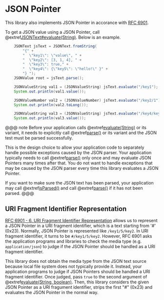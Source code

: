 # JSON Pointer

This library also implements JSON Pointer in accorance with 
[RFC 6901](https://tools.ietf.org/html/rfc6901).

To get a JSON value using a JSON Pointer, call
@extref[JSONText#evaluate(String)](javadoc:JSONText.html#evaluate(java.lang.String)).
Below is an example.

```java
    JSONText jsText = JSONText.fromString(
        "{" +
        "  \"key1\": \"value\", " +
        "  \"key2\": [3, 1, 4], " +
        "  \"key3\": true," +
        "  \"key4\": {\"key5\": \"hello!\" }" +
        "} ");
    JSONValue root = jsText.parse();

    JSONValueString val1 = (JSONValueString) jsText.evaluate("/key1");
    System.out.println(val1.value());

    JSONValueNumber val2 = (JSONValueNumber) jsText.evaluate("/key2/1");
    System.out.println(val2.toLong());

    JSONValueString val3 = (JSONValueString) jsText.evaluate("/key4/key5");
    System.out.println(val3.value());
```

@@@ note
Before your application calls
@extref[evaluate(String)](javadoc:JSONText.html#evaluate(java.lang.String))
or its variant, it needs to explicitly call @extref[parse()](javadoc:JSONText.html#parse())
or its variant and the JSON test must be parsed successfully.
 
This is the design choice to allow your application
code to separately handle possible exceptions caused by the JSON parser. Your application
typically needs to call @extref[parse()](javadoc:JSONText.html#parse()) only once and
may evaluate JSON Pointers many times after that. You do not want to handle exceptions
that may be caused by the JSON parser every time this library evaluates a JSON Pointer.

If you want to make sure the JSON text has been parsed, your application may call
@extref[isParsed()](javadoc:JSONText.html#isParsed()) and call
@extref[parse()](javadoc:JSONText.html#parse()) if it has not been parsed.
@@@

## URI Fragment Identifier Representation

[RFC 6901 - 6. URI Fragment Identifier Representation](https://tools.ietf.org/html/rfc6901#section-6)
allows us to represent a JSON Pointer in a URI fragment identifier, which is a text
starting from '#' (0x23). Normally, JSON Pointer is represented like `/key1/5/key2`.
In URI fragment identifier, it turns to be `#/key1/5/key2`. However, RFC 6901 asks
the application programs and libraries to check the media type (e.g. `application/json`)
to judge if the JSON Pointer should be handled as a URI fragment identifier.

This library does not obtain the media type from the JSON text source because 
local file system does not typically provide it. Instead, your application programs
to judge if JSON Pointers should be handled a URI fragment identifier. Once judged,
pass `true` to the second argument of  
@extref[evaluate(String, boolean)](javadoc:JSONText.html#evaluate(java.lang.String,boolean)).
Then, this library considers the given JSON Pointer as a URI fragument identifier,
strips the first "#" (0x23) and evaluates the JSON Pointer in the normal way. 
